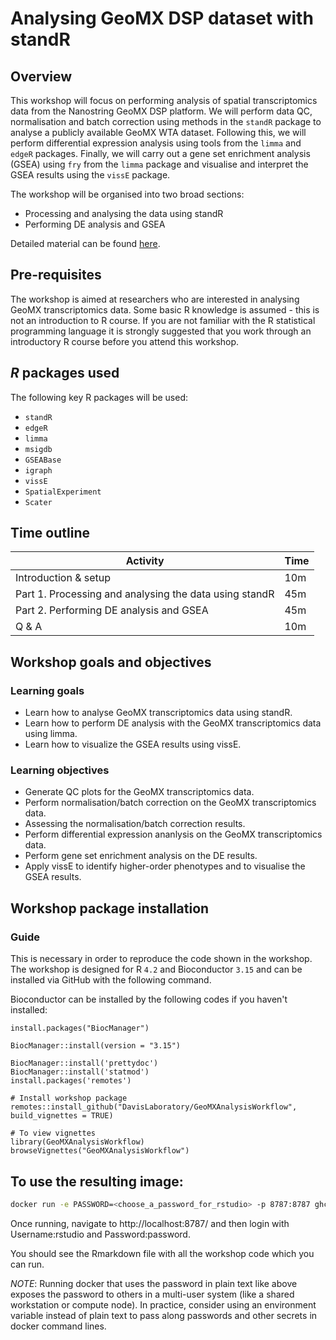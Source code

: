 # Analysing GeoMX DSP dataset with standR

## Overview

This workshop will focus on performing analysis of spatial transcriptomics data from the Nanostring GeoMX DSP platform. We will perform data QC, normalisation and batch correction using methods in the `standR` package to analyse a publicly available GeoMX WTA dataset. Following this, we will perform differential expression analysis using tools from the `limma` and `edgeR` packages. Finally, we will carry out a gene set enrichment analysis (GSEA) using `fry` from the `limma` package and visualise and interpret the GSEA results using the `vissE` package.

The workshop will be organised into two broad sections:
* Processing and analysing the data using standR
* Performing DE analysis and GSEA

Detailed material can be found [here](https://davislaboratory.github.io/GeoMXAnalysisWorkflow/).

## Pre-requisites 

The workshop is aimed at researchers who are interested in analysing GeoMX transcriptomics data. 
Some basic R knowledge is assumed - this is not an introduction to R course. 
If you are not familiar with the R statistical programming language it is strongly suggested that you work through an introductory R course before you attend this workshop.

## _R_ packages used

The following key R packages will be used: 

* `standR`
* `edgeR`
* `limma`
* `msigdb`
* `GSEABase`
* `igraph`
* `vissE`
* `SpatialExperiment`
* `Scater`

## Time outline

| Activity                                                        | Time |
|-----------------------------------------------------------------|------|
| Introduction & setup                                            | 10m  |
| Part 1. Processing and analysing the data using standR          | 45m  |
| Part 2. Performing DE analysis and GSEA                         | 45m  |
| Q & A                                                           | 10m  |


## Workshop goals and objectives

### Learning goals

 - Learn how to analyse GeoMX transcriptomics data using standR.
 - Learn how to perform DE analysis with the GeoMX transcriptomics data using limma.
 - Learn how to visualize the GSEA results using vissE.

### Learning objectives

 - Generate QC plots for the GeoMX transcriptomics data.
 - Perform normalisation/batch correction on the GeoMX transcriptomics data.
 - Assessing the normalisation/batch correction results.
 - Perform differential expression ananlysis on the GeoMX transcriptomics data.
 - Perform gene set enrichment analysis on the DE results.
 - Apply vissE to identify higher-order phenotypes and to visualise the GSEA results.

## Workshop package installation 

### Guide

This is necessary in order to reproduce the code shown in the workshop. 
The workshop is designed for R `4.2` and Bioconductor `3.15` and can be installed via GitHub with the following command.

Bioconductor can be installed by the following codes if you haven't installed:

```
install.packages("BiocManager")

BiocManager::install(version = "3.15")
```



```
BiocManager::install('prettydoc')
BiocManager::install('statmod')
install.packages('remotes')

# Install workshop package
remotes::install_github("DavisLaboratory/GeoMXAnalysisWorkflow", build_vignettes = TRUE)

# To view vignettes
library(GeoMXAnalysisWorkflow)
browseVignettes("GeoMXAnalysisWorkflow")
```


## To use the resulting image:

```sh
docker run -e PASSWORD=<choose_a_password_for_rstudio> -p 8787:8787 ghcr.io/ningbioinfo/geomxanalysisworkflow:latest
```

Once running, navigate to http://localhost:8787/ and then login with Username:rstudio and Password:password.

You should see the Rmarkdown file with all the workshop code which you can run.

*NOTE*: Running docker that uses the password in plain text like above exposes the password to others 
in a multi-user system (like a shared workstation or compute node). In practice, consider using an environment 
variable instead of plain text to pass along passwords and other secrets in docker command lines. 

